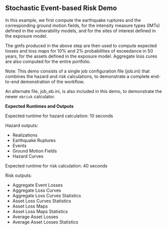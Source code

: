Stochastic Event-based Risk Demo
--------------------------------

In this example, we first compute the earthquake ruptures and the 
corresponding ground motion fields, for the intensity measure 
types (IMTs) defined in the vulnerability models, and for the sites
of interest defined in the exposure model.

The gmfs produced in the above step are then used to compute 
expected losses and loss maps for 10% and 2% probabilities of 
exceedance in 50 years, for the assets defined in the exposure model. 
Aggregate loss cures are also computed for the entire portfolio.

Note: This demo consists of a single job configuration
file (job.ini) that combines the hazard and risk calculations, to
demonstrate a complete end-to-end demonstration of the workflow.

An alternate file, job_eb.ini, is also included in this demo, to
demonstrate the newer `ebrisk` calculator.


**Expected Runtimes and Outputs**

Expected runtime for hazard calculation: 10 seconds

Hazard outputs:

- Realizations
- Earthquake Ruptures
- Events
- Ground Motion Fields
- Hazard Curves

Expected runtime for risk calculation: 40 seconds

Risk outputs:

- Aggregate Event Losses
- Aggregate Loss Curves
- Aggregate Loss Curves Statistics
- Asset Loss Curves Statistics
- Asset Loss Maps
- Asset Loss Maps Statistics
- Average Asset Losses
- Average Asset Losses Statistics

